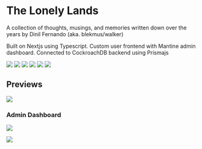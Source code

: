 # The Lonely Lands
A collection of thoughts, musings, and memories written down over the years by Dinil Fernando (aka. blekmus/walker)

Built on Nextjs using Typescript. Custom user frontend with Mantine admin dashboard. Connected to CockroachDB backend using Prismajs

![](https://img.shields.io/badge/next.js-000000?style=for-the-badge&logo=next.js&logoColor=white)
![](https://img.shields.io/badge/react-%2320232a.svg?style=for-the-badge&logo=react&logoColor=%2361DAFB)
![](https://img.shields.io/badge/typescript-%23007ACC.svg?style=for-the-badge&logo=typescript&logoColor=white)
![](https://img.shields.io/badge/mantine-1a83ce?style=for-the-badge&logo=mantine&logoColor=white)
![](https://img.shields.io/badge/prisma-2D3748?style=for-the-badge&logo=prisma&logoColor=white)
![](https://img.shields.io/badge/apollo%20graphql-311C87?style=for-the-badge&logo=apollo%20graphql&logoColor=white)

## Previews

![](https://user-images.githubusercontent.com/47277246/188277332-9f2a4bb1-ad8f-41bf-be09-f5d388f363a4.png)

### Admin Dashboard

![](https://user-images.githubusercontent.com/47277246/188277447-fa2deb01-734a-4ac2-a7e4-1d0bde16b6bb.png)

![](https://user-images.githubusercontent.com/47277246/188278171-d92d4c4f-4a96-476b-b7a4-e5decba60ed7.png)
